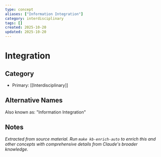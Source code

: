 ```yaml
---
type: concept
aliases: ["Information Integration"]
category: interdisciplinary
tags: []
created: 2025-10-20
updated: 2025-10-20
---
```


# Integration

## Category

- Primary: [[Interdisciplinary]]

## Alternative Names

Also known as: "Information Integration"

## Notes

*Extracted from source material. Run `make kb-enrich-auto` to enrich this and other concepts with comprehensive details from Claude's broader knowledge.*
